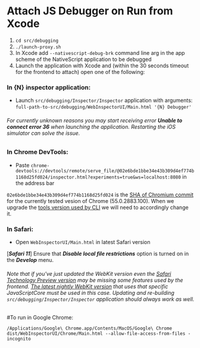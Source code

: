 # Attach JS Debugger on Run from Xcode
1. `cd src/debugging`
2. `./launch-proxy.sh`
3. In Xcode add `--nativescript-debug-brk` command line arg in the app scheme of the NativeScript application to be debugged
4. Launch the application with Xcode and (within the 30 seconds timeout for the frontend to attach) open one of the following:


### In {N} inspector application:
* Launch `src/debugging/Inspector/Inspector` application with arguments: `full-path-to-src/debugging/WebInspectorUI/Main.html '{N} Debugger'`

###### For currently unknown reasons you may start receiving error ***Unable to connect error 36*** when launching the application. Restarting the iOS simulator can solve the issue.

### In Chrome DevTools:
* Paste `chrome-devtools://devtools/remote/serve_file/@02e6bde1bbe34e43b309d4ef774b1168d25fd024/inspector.html?experiments=true&ws=localhost:8080` in the address bar

`02e6bde1bbe34e43b309d4ef774b1168d25fd024` is the [SHA of Chromium commit](https://chromium.googlesource.com/chromium/src.git/+/02e6bde1bbe34e43b309d4ef774b1168d25fd024) for the currently tested vesion of Chrome (55.0.2883.100). When we upgrade the [tools version used by CLI](https://github.com/NativeScript/nativescript-cli/blob/0b89d3efe4630feb3270babf6294857bac93bee5/lib/services/debug-service-base.ts#L37) we will need to accordingly change it.

### In Safari:

* Open `WebInspectorUI/Main.html` in latest Safari version

[***Safari 11***] Ensure that ***Disable local file restrictions*** option is turned on in the ***Develop*** menu.
###### Note that if you've just updated the WebKit version even the   [Safari Technology Preview version](https://developer.apple.com/safari/download/) may be missing some features used by the frontend. [The latest nightly WebKit version](https://webkit.org/nightly/archives/) that uses that specific JavaScriptCore must be used in this case. Updating and re-building `src/debugging/Inspector/Inspector` application should always work as well.

#To run in Google Chrome:

```shell
/Applications/Google\ Chrome.app/Contents/MacOS/Google\ Chrome dist/WebInspectorUI/Chrome/Main.html --allow-file-access-from-files -incognito
```

